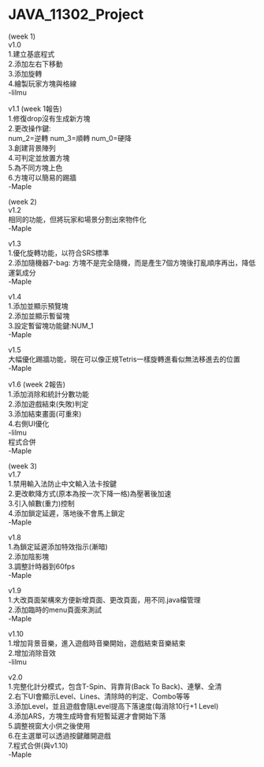 # JAVA_11302_Project  
(week 1)  
v1.0  
        1.建立基底程式  
        2.添加左右下移動  
        3.添加旋轉  
        4.繪製玩家方塊與格線  
    -lilmu  
  
v1.1 (week 1報告)  
        1.修復drop沒有生成新方塊  
        2.更改操作鍵:  
        num_2=逆轉 num_3=順轉 num_0=硬降  
        3.創建背景陣列  
        4.可判定並放置方塊  
        5.為不同方塊上色  
        6.方塊可以簡易的踢牆  
    -Maple  
  
(week 2)  
v1.2  
        相同的功能，但將玩家和場景分割出來物件化  
    -Maple  
  
v1.3  
        1.優化旋轉功能，以符合SRS標準  
        2.添加隨機器7-bag: 方塊不是完全隨機，而是產生7個方塊後打亂順序再出，降低運氣成分  
    -Maple  
  
v1.4  
        1.添加並顯示預覽塊  
        2.添加並顯示暫留塊  
        3.設定暫留塊功能鍵:NUM_1   
    -Maple  
  
v1.5  
        大幅優化踢牆功能，現在可以像正規Tetris一樣旋轉進看似無法移進去的位置  
    -Maple  
  
v1.6 (week 2報告)  
        1.添加消除和統計分數功能  
        2.添加遊戲結束(失敗)判定  
        3.添加結束畫面(可重來)  
        4.右側UI優化  
    -lilmu  
        程式合併  
    -Maple    
  
(week 3)  
v1.7  
        1.禁用輸入法防止中文輸入法卡按鍵  
        2.更改軟降方式(原本為按一次下降一格)為壓著後加速  
        3.引入幀數(重力)控制  
        4.添加鎖定延遲，落地後不會馬上鎖定  
    -Maple  
  
v1.8  
        1.為鎖定延遲添加特效指示(漸暗)  
        2.添加陰影塊  
        3.調整計時器到60fps  
    -Maple  
  
v1.9  
        1.大改頁面架構來方便新增頁面、更改頁面，用不同.java檔管理  
        2.添加臨時的menu頁面來測試  
    -Maple

v1.10  
        1.增加背景音樂，進入遊戲時音樂開始，遊戲結束音樂結束  
        2.增加消除音效  
    -lilmu  
  
v2.0  
        1.完整化計分模式，包含T-Spin、背靠背(Back To Back)、連擊、全清  
        2.右下UI會顯示Level、Lines、清除時的判定、Combo等等  
        3.添加Level，並且遊戲會隨Level提高下落速度(每消除10行+1 Level)  
        4.添加ARS，方塊生成時會有短暫延遲才會開始下落  
        5.調整視窗大小供之後使用  
        6.在主選單可以透過按鍵離開遊戲  
        7.程式合併(與v1.10)  
    -Maple
